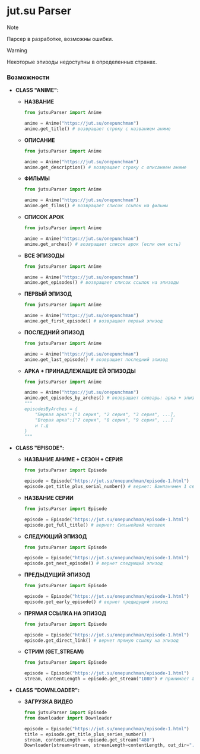 # jut.su Parser

> [!NOTE]
> Парсер в разработке, возможны ошибки.

> [!WARNING]
> Некоторые эпизоды недоступны в определенных странах.

### Возможности
- **CLASS "ANIME":**

    - **НАЗВАНИЕ**
        ```python
        from jutsuParser import Anime

        anime = Anime("https://jut.su/onepunchman")
        anime.get_title() # возвращает строку с названием аниме
        ```
    - **ОПИСАНИЕ**
        ```python
        from jutsuParser import Anime

        anime = Anime("https://jut.su/onepunchman")
        anime.get_description() # возвращает строку с описанием аниме
        ```
    - **ФИЛЬМЫ**
        ```python
        from jutsuParser import Anime

        anime = Anime("https://jut.su/onepunchman")
        anime.get_films() # возвращает список ссылок на фильмы
        ```
    - **СПИСОК АРОК**
        ```python
        from jutsuParser import Anime

        anime = Anime("https://jut.su/onepunchman")
        anime.get_arches() # возвращает список арок (если они есть)
        ```
    - **ВСЕ ЭПИЗОДЫ**
        ```python
        from jutsuParser import Anime

        anime = Anime("https://jut.su/onepunchman")
        anime.get_episodes() # возвращает список ссылок на эпизоды
        ```
    - **ПЕРВЫЙ ЭПИЗОД**
        ```python
        from jutsuParser import Anime

        anime = Anime("https://jut.su/onepunchman")
        anime.get_first_episode() # возвращает первый эпизод
        ```
    - **ПОСЛЕДНИЙ ЭПИЗОД**
        ```python
        from jutsuParser import Anime

        anime = Anime("https://jut.su/onepunchman")
        anime.get_last_episode() # возвращает последний эпизод
        ```
    - **АРКА + ПРИНАДЛЕЖАЩИЕ ЕЙ ЭПИЗОДЫ**
        ```python
        from jutsuParser import Anime

        anime = Anime("https://jut.su/onepunchman")
        anime.get_episodes_by_arches() # возвращает словарь: арка + эпизоды этой арки
        """
        episodesByArches = {
            "Первая арка":["1 серия", "2 серия", "3 серия", ...],
            "Вторая арка":["7 серия", "8 серия", "9 серия", ...]
            и т.д
        }
        """
        ```

- **CLASS "EPISODE":**

    - **НАЗВАНИЕ АНИМЕ + СЕЗОН + СЕРИЯ**
        ```python
        from jutsuParser import Episode

        episode = Episode("https://jut.su/onepunchman/episode-1.html")
        episode.get_title_plus_serial_number() # вернет: Ванпанчмен 1 сезон 1 серия
        ```
    - **НАЗВАНИЕ СЕРИИ**
        ```python
        from jutsuParser import Episode

        episode = Episode("https://jut.su/onepunchman/episode-1.html")
        episode.get_full_title() # вернет: Сильнейший человек
        ```
    - **СЛЕДУЮЩИЙ ЭПИЗОД**
        ```python
        from jutsuParser import Episode

        episode = Episode("https://jut.su/onepunchman/episode-1.html")
        episode.get_next_episode() # вернет следующий эпизод
        ```
    - **ПРЕДЫДУЩИЙ ЭПИЗОД**
        ```python
        from jutsuParser import Episode

        episode = Episode("https://jut.su/onepunchman/episode-1.html")
        episode.get_early_episode() # вернет предыдущий эпизод
        ```
    - **ПРЯМАЯ ССЫЛКА НА ЭПИЗОД**
        ```python
        from jutsuParser import Episode

        episode = Episode("https://jut.su/onepunchman/episode-1.html")
        episode.get_direct_link() # вернет прямую ссылку на эпизод
        ```
    - **СТРИМ (GET_STREAM)**
        ```python
        from jutsuParser import Episode

        episode = Episode("https://jut.su/onepunchman/episode-1.html")
        stream, contentLength = episode.get_stream("1080") # принимает аргумент resolution (360, 480, 720, 1080); вернет список [stream, streamLength]
        ```

- **CLASS "DOWNLOADER":**
    - **ЗАГРУЗКА ВИДЕО**
        ```python
        from jutsuParser import Episode
        from downloader import Downloader

        episode = Episode("https://jut.su/onepunchman/episode-1.html")
        title = episode.get_title_plus_series_number()
        stream, contentLength = episode.get_stream("480")
        Downloader(stream=stream, streamLength=contentLength, out_dir=".\\", title=title).download()
        ```

